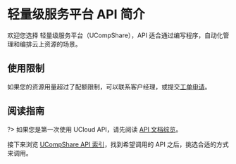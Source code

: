 



# 轻量级服务平台 API 简介

欢迎您选择 轻量级服务平台（UCompShare），API 适合通过编写程序，自动化管理和编排云上资源的场景。

## 使用限制

如果您的资源用量超过了配额限制，可以联系客户经理，或提交[工单申请](https://accountv2.ucloud.cn/work_ticket)。

## 阅读指南

?> 如果您是第一次使用 UCloud API，请先阅读 [API 文档综览](/api/summary/)。

接下来浏览 [UCompShare API 索引](api/ucompshare-api/index.md)，找到希望调用的 API 之后，挑选合适的方式来调用。





